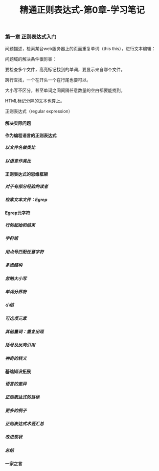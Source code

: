 ﻿---
layout: post
title: 精通正则表达式-第0章-学习笔记
categories: 正则表达式
description: 正则表达式
keywords: 正则表达式
---

### 第一章 正则表达式入门

问题描述，检索某台web服务器上的页面重复单词（this this），进行文本编辑：

问题域的解决条件很厉害：

要检查多个文件，高亮标记找到的单词，要显示来自哪个文件。

跨行查找，一个在开头一个在行尾也要可以。

大小写不区分，甚至单词之间间隔任意数量的空白都要能找到。

HTML标记分隔的文本也算上。

正则表达式（regular expression）

#### 解决实际问题

#### 作为编程语言的正则表达式

##### 以文件名做类比

##### 以语言作类比

#### 正则表达式的思维框架

##### 对于有部分经验的读者

##### 检索文本文件：Egrep

#### Egrep元字符

##### 行的起始和结束

##### 字符组

##### 用点号匹配任意字符
 
##### 多选结构

##### 忽略大小写

##### 单词分界符

##### 小结

##### 可选项元素

##### 其他量词：重复出现

##### 括号及反向引用

##### 神奇的转义

#### 基础知识拓展

##### 语言的差异

##### 正则表达式的目标

##### 更多的例子

##### 正则表达式术语汇总

##### 改进现状

##### 总结

#### 一家之言
